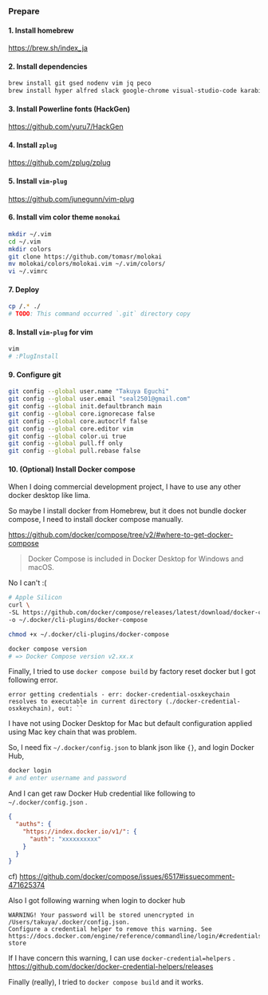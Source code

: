 ### Prepare

#### 1. Install homebrew

https://brew.sh/index_ja

#### 2. Install dependencies

```sh
brew install git gsed nodenv vim jq peco
brew install hyper alfred slack google-chrome visual-studio-code karabiner-elements figma 1password --cask
```

#### 3. Install Powerline fonts (HackGen)

https://github.com/yuru7/HackGen

#### 4. Install `zplug`

https://github.com/zplug/zplug

#### 5. Install `vim-plug`

https://github.com/junegunn/vim-plug

#### 6. Install vim color theme `monokai`

```sh
mkdir ~/.vim
cd ~/.vim
mkdir colors
git clone https://github.com/tomasr/molokai
mv molokai/colors/molokai.vim ~/.vim/colors/
vi ~/.vimrc
```

#### 7. Deploy

```sh
cp /.* ./
# TODO: This command occurred `.git` directory copy
```

#### 8. Install `vim-plug` for vim

```sh
vim
# :PlugInstall
```

#### 9. Configure git

```sh
git config --global user.name "Takuya Eguchi"
git config --global user.email "seal2501@gmail.com"
git config --global init.defaultbranch main
git config --global core.ignorecase false
git config --global core.autocrlf false
git config --global core.editor vim
git config --global color.ui true
git config --global pull.ff only
git config --global pull.rebase false
```

#### 10. (Optional) Install Docker compose

When I doing commercial development project, I have to use any other docker desktop like lima.

So maybe I install docker from Homebrew, but it does not bundle docker compose, I need to install docker compose manually.

https://github.com/docker/compose/tree/v2/#where-to-get-docker-compose

> Docker Compose is included in Docker Desktop for Windows and macOS.

No I can't :(

```sh
# Apple Silicon
curl \
-SL https://github.com/docker/compose/releases/latest/download/docker-compose-darwin-aarch64 \
-o ~/.docker/cli-plugins/docker-compose

chmod +x ~/.docker/cli-plugins/docker-compose

docker compose version
# => Docker Compose version v2.xx.x
```

Finally, I tried to use `docker compose build` by factory reset docker but I got following error.

```
error getting credentials - err: docker-credential-osxkeychain resolves to executable in current directory (./docker-credential-osxkeychain), out: ``
```

I have not using Docker Desktop for Mac but default configuration applied using Mac key chain that was problem.

So, I need fix `~/.docker/config.json` to blank json like `{}`, and login Docker Hub,

```sh
docker login
# and enter username and password
```

And I can get raw Docker Hub credential like following to `~/.docker/config.json` .

```json
{
  "auths": {
    "https://index.docker.io/v1/": {
      "auth": "xxxxxxxxxx"
    }
  }
}
```

cf) https://github.com/docker/compose/issues/6517#issuecomment-471625374

Also I got following warning when login to docker hub

```
WARNING! Your password will be stored unencrypted in /Users/takuya/.docker/config.json.
Configure a credential helper to remove this warning. See
https://docs.docker.com/engine/reference/commandline/login/#credentials-store
```

If I have concern this warning, I can use `docker-credential=helpers` .
https://github.com/docker/docker-credential-helpers/releases

Finally (really), I tried to `docker compose build` and it works.
